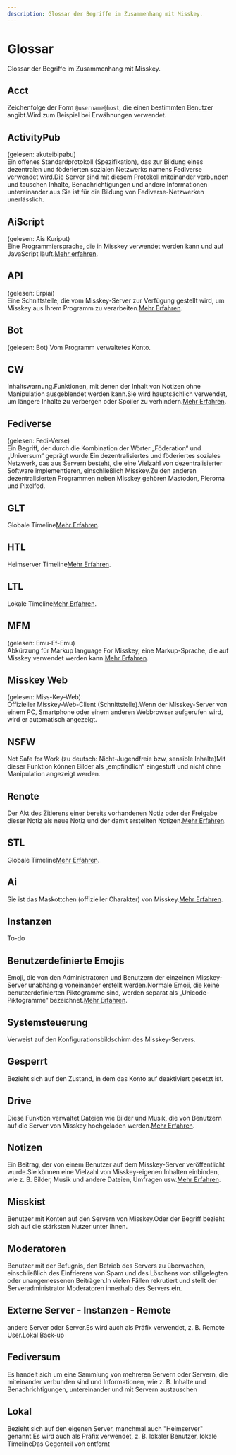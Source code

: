 ```yaml
---
description: Glossar der Begriffe im Zusammenhang mit Misskey.
---
```


# Glossar

Glossar der Begriffe im Zusammenhang mit Misskey.

## Acct

Zeichenfolge der Form `@username@host`, die einen bestimmten Benutzer angibt.Wird zum Beispiel bei Erwähnungen verwendet.

## ActivityPub

(gelesen: akuteibipabu)<br>
Ein offenes Standardprotokoll (Spezifikation), das zur Bildung eines dezentralen und föderierten sozialen Netzwerks namens Fediverse verwendet wird.Die Server sind mit diesem Protokoll miteinander verbunden und tauschen Inhalte, Benachrichtigungen und andere Informationen untereinander aus.Sie ist für die Bildung von Fediverse-Netzwerken unerlässlich.

## AiScript

(gelesen: Ais Kuriput) <br>
Eine Programmiersprache, die in Misskey verwendet werden kann und auf JavaScript läuft.[Mehr erfahren](https://aiscript-dev.github.io/).

## API

(gelesen: Erpiai)<br>
Eine Schnittstelle, die vom Misskey-Server zur Verfügung gestellt wird, um Misskey aus Ihrem Programm zu verarbeiten.[Mehr Erfahren](../../for-developers/api).

## Bot

(gelesen: Bot)
Vom Programm verwaltetes Konto.

## CW

Inhaltswarnung.Funktionen, mit denen der Inhalt von Notizen ohne Manipulation ausgeblendet werden kann.Sie wird hauptsächlich verwendet, um längere Inhalte zu verbergen oder Spoiler zu verhindern.[Mehr Erfahren](../features/note/#cw).

## Fediverse

(gelesen: Fedi-Verse) <br>
Ein Begriff, der durch die Kombination der Wörter „Föderation“ und „Universum“ geprägt wurde.Ein dezentralisiertes und föderiertes soziales Netzwerk, das aus Servern besteht, die eine Vielzahl von dezentralisierter Software implementieren, einschließlich Misskey.Zu den anderen dezentralisierten Programmen neben Misskey gehören Mastodon, Pleroma und Pixelfed.

## GLT

Globale Timeline[Mehr Erfahren](../features/timeline).

## HTL

Heimserver Timeline[Mehr Erfahren](../features/timeline).

## LTL

Lokale Timeline[Mehr Erfahren](../features/timeline).

## MFM

(gelesen: Emu-Ef-Emu)<br>
Abkürzung für Markup language For Misskey, eine Markup-Sprache, die auf Misskey verwendet werden kann.[Mehr Erfahren](../features/note/mfm).

## Misskey Web

(gelesen: Miss-Key-Web)<br>
Offizieller Misskey-Web-Client (Schnittstelle).Wenn der Misskey-Server von einem PC, Smartphone oder einem anderen Webbrowser aufgerufen wird, wird er automatisch angezeigt.

## NSFW

Not Safe for Work (zu deutsch: Nicht-Jugendfreie bzw, sensible Inhalte)Mit dieser Funktion können Bilder als „empfindlich“ eingestuft und nicht ohne Manipulation angezeigt werden.

## Renote

Der Akt des Zitierens einer bereits vorhandenen Notiz oder der Freigabe dieser Notiz als neue Notiz und der damit erstellten Notizen.[Mehr Erfahren](../features/note/#renote).

## STL

Globale Timeline[Mehr Erfahren](../features/timeline).

## Ai

Sie ist das Maskottchen (offizieller Charakter) von Misskey.[Mehr Erfahren](https://xn--931a.moe).

## Instanzen

To-do

## Benutzerdefinierte Emojis

Emoji, die von den Administratoren und Benutzern der einzelnen Misskey-Server unabhängig voneinander erstellt werden.Normale Emoji, die keine benutzerdefinierten Piktogramme sind, werden separat als „Unicode-Piktogramme“ bezeichnet.[Mehr Erfahren](../features/custom-emoji).

## Systemsteuerung

Verweist auf den Konfigurationsbildschirm des Misskey-Servers.

## Gesperrt

Bezieht sich auf den Zustand, in dem das Konto auf deaktiviert gesetzt ist.

## Drive

Diese Funktion verwaltet Dateien wie Bilder und Musik, die von Benutzern auf die Server von Misskey hochgeladen werden.[Mehr Erfahren](../features/drive).

## Notizen

Ein Beitrag, der von einem Benutzer auf dem Misskey-Server veröffentlicht wurde.Sie können eine Vielzahl von Misskey-eigenen Inhalten einbinden, wie z. B. Bilder, Musik und andere Dateien, Umfragen usw.[Mehr Erfahren](../features/note).

## Misskist

Benutzer mit Konten auf den Servern von Misskey.Oder der Begriff bezieht sich auf die stärksten Nutzer unter ihnen.

## Moderatoren

Benutzer mit der Befugnis, den Betrieb des Servers zu überwachen, einschließlich des Einfrierens von Spam und des Löschens von stillgelegten oder unangemessenen Beiträgen.In vielen Fällen rekrutiert und stellt der Serveradministrator Moderatoren innerhalb des Servers ein.

## Externe Server - Instanzen - Remote

andere Server oder Server.Es wird auch als Präfix verwendet, z. B. Remote User.Lokal Back-up

## Fediversum

Es handelt sich um eine Sammlung von mehreren Servern oder Servern, die miteinander verbunden sind und Informationen, wie z. B. Inhalte und Benachrichtigungen, untereinander und mit Servern austauschen

## Lokal

Bezieht sich auf den eigenen Server, manchmal auch "Heimserver" genannt.Es wird auch als Präfix verwendet, z. B. lokaler Benutzer, lokale TimelineDas Gegenteil von entfernt
